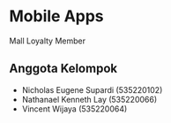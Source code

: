 # Mobile Apps

Mall Loyalty Member

## Anggota Kelompok

- Nicholas Eugene Supardi (535220102)
- Nathanael Kenneth Lay (535220066)
- Vincent Wijaya (535220064)
